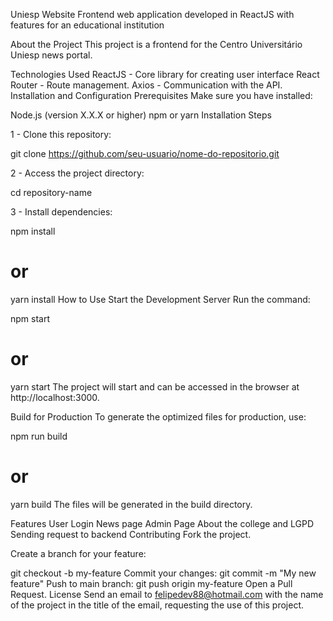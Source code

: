 Uniesp Website
Frontend web application developed in ReactJS with features for an educational institution

About the Project
This project is a frontend for the Centro Universitário Uniesp news portal.

Technologies Used
ReactJS - Core library for creating user interface
React Router - Route management.
Axios - Communication with the API.
Installation and Configuration
Prerequisites
Make sure you have installed:

Node.js (version X.X.X or higher)
npm or yarn
Installation Steps

1 - Clone this repository:

git clone https://github.com/seu-usuario/nome-do-repositorio.git

2 - Access the project directory:

cd repository-name

3 - Install dependencies:

npm install
# or
yarn install
How to Use
Start the Development Server
Run the command:

npm start
# or
yarn start
The project will start and can be accessed in the browser at http://localhost:3000.

Build for Production
To generate the optimized files for production, use:

npm run build
# or
yarn build
The files will be generated in the build directory.

Features
 User Login
 News page
 Admin Page
 About the college and LGPD
 Sending request to backend
Contributing
Fork the project.

Create a branch for your feature:

git checkout -b my-feature
Commit your changes:
git commit -m "My new feature"
Push to main branch:
git push origin my-feature
Open a Pull Request.
License
Send an email to felipedev88@hotmail.com with the name of the project in the title of the email, requesting the use of this project.
